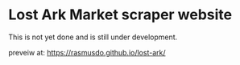# Lost Ark Market scraper website

This is not yet done and is still under development.

preveiw at: https://rasmusdo.github.io/lost-ark/
